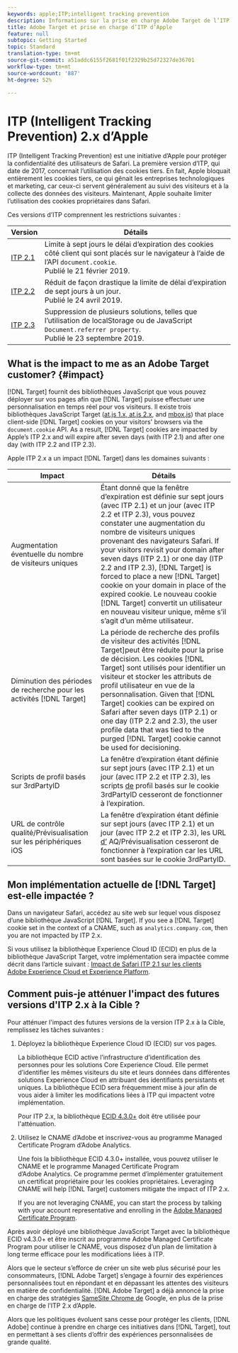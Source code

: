 ```yaml
---
keywords: apple;ITP;intelligent tracking prevention
description: Informations sur la prise en charge Adobe Target de l’ITP 2.x d’Apple par le biais de la bibliothèque ECID (Experience Cloud ID) 4.3.
title: Adobe Target et prise en charge d’ITP d’Apple
feature: null
subtopic: Getting Started
topic: Standard
translation-type: tm+mt
source-git-commit: a51addc6155f2681f01f2329b25d72327de36701
workflow-type: tm+mt
source-wordcount: '887'
ht-degree: 52%

---
```



# ITP (Intelligent Tracking Prevention) 2.x d’Apple

ITP (Intelligent Tracking Prevention) est une initiative d’Apple pour protéger la confidentialité des utilisateurs de Safari. La première version d’ITP, qui date de 2017, concernait l’utilisation des cookies tiers. En fait, Apple bloquait entièrement les cookies tiers, ce qui gênait les entreprises technologiques et marketing, car ceux-ci servent généralement au suivi des visiteurs et à la collecte des données des visiteurs. Maintenant, Apple souhaite limiter l’utilisation des cookies propriétaires dans Safari.

Ces versions d’ITP comprennent les restrictions suivantes :

| Version | Détails |
| --- | --- |
| [ITP 2.1](https://webkit.org/blog/8613/intelligent-tracking-prevention-2-1/) | Limite à sept jours le délai d’expiration des cookies côté client qui sont placés sur le navigateur à l’aide de l’API `document.cookie`.<br>Publié le 21 février 2019. |
| [ITP 2.2](https://webkit.org/blog/8828/intelligent-tracking-prevention-2-2/) | Réduit de façon drastique la limite de délai d’expiration de sept jours à un jour.<br>Publié le 24 avril 2019. |
| [ITP 2.3](https://webkit.org/blog/9521/intelligent-tracking-prevention-2-3/) | Suppression de plusieurs solutions, telles que l’utilisation de localStorage ou de JavaScript `Document.referrer property`.<br>Publié le 23 septembre 2019. |

## What is the impact to me as an Adobe Target customer? {#impact}

[!DNL Target] fournit des bibliothèques JavaScript que vous pouvez déployer sur vos pages afin que [!DNL Target] puisse effectuer une personnalisation en temps réel pour vos visiteurs. Il existe trois bibliothèques JavaScript Target ([at.js 1.x, at.js 2.x](/help/c-implementing-target/c-implementing-target-for-client-side-web/c-how-atjs-works/how-atjs-works.md), and [mbox.js](/help/c-implementing-target/c-implementing-target-for-client-side-web/t-mbox-download/mbox-download.md)) that place client-side [!DNL Target] cookies on your visitors&#39; browsers via the `document.cookie` API. As a result, [!DNL Target] cookies are impacted by Apple’s ITP 2.x and will expire after seven days (with ITP 2.1) and after one day (with ITP 2.2 and ITP 2.3).

Apple ITP 2.x a un impact [!DNL Target] dans les domaines suivants :

| Impact | Détails |
| --- | --- |
| Augmentation éventuelle du nombre de visiteurs uniques | Étant donné que la fenêtre d’expiration est définie sur sept jours (avec ITP 2.1) et un jour (avec ITP 2.2 et ITP 2.3), vous pouvez constater une augmentation du nombre de visiteurs uniques provenant des navigateurs Safari. If your visitors revisit your domain after seven days (ITP 2.1) or one day (ITP 2.2 and ITP 2.3), [!DNL Target] is forced to place a new [!DNL Target] cookie on your domain in place of the expired cookie. Le nouveau cookie [!DNL Target] convertit un utilisateur en nouveau visiteur unique, même s’il s’agit d’un même utilisateur. |
| Diminution des périodes de recherche pour les activités [!DNL Target] | La période de recherche des profils de visiteur des activités [!DNL Target]peut être réduite pour la prise de décision. Les cookies [!DNL Target] sont utilisés pour identifier un visiteur et stocker les attributs de profil utilisateur en vue de la personnalisation. Given that [!DNL Target] cookies can be expired on Safari after seven days (ITP 2.1) or one day (ITP 2.2 and 2.3), the user profile data that was tied to the purged [!DNL Target] cookie cannot be used for decisioning. |
| Scripts de profil basés sur 3rdPartyID | La fenêtre d’expiration étant définie sur sept jours (avec ITP 2.1) et un jour (avec ITP 2.2 et ITP 2.3), les scripts [de](/help/c-target/c-visitor-profile/profile-parameters.md) profil basés sur le cookie 3rdPartyID cesseront de fonctionner à l’expiration. |
| URL de contrôle qualité/Prévisualisation sur les périphériques iOS | La fenêtre d’expiration étant définie sur sept jours (avec ITP 2.1) et un jour (avec ITP 2.2 et ITP 2.3), les URL [d’](/help/c-activities/c-activity-qa/activity-qa.md) AQ/Prévisualisation cesseront de fonctionner à l’expiration car les URL sont basées sur le cookie 3rdPartyID. |

## Mon implémentation actuelle de [!DNL Target] est-elle impactée ?

Dans un navigateur Safari, accédez au site web sur lequel vous disposez d’une bibliothèque JavaScript [!DNL Target]. If you see a [!DNL Target] cookie set in the context of a CNAME, such as `analytics.company.com`, then you are not impacted by ITP 2.x.

Si vous utilisez la bibliothèque Experience Cloud ID (ECID) en plus de la bibliothèque JavaScript Target, votre implémentation sera impactée comme décrit dans l’article suivant : [Impact de Safari ITP 2.1 sur les clients Adobe Experience Cloud et Experience Platform](https://medium.com/adobetech/safari-itp-2-1-impact-on-adobe-experience-cloud-customers-9439cecb55ac).

## Comment puis-je atténuer l&#39;impact des futures versions d&#39;ITP 2.x à la Cible ?

Pour atténuer l&#39;impact des futures versions de la version ITP 2.x à la Cible, remplissez les tâches suivantes :

1. Déployez la bibliothèque Experience Cloud ID (ECID) sur vos pages.

   La bibliothèque ECID active l’infrastructure d’identification des personnes pour les solutions Core Experience Cloud. Elle permet d’identifier les mêmes visiteurs du site et leurs données dans différentes solutions Experience Cloud en attribuant des identifiants persistants et uniques. La bibliothèque ECID sera fréquemment mise à jour afin de vous aider à limiter les modifications liées à ITP qui impactent votre implémentation.

   Pour ITP 2.x, la bibliothèque [ECID 4.3.0+](https://docs.adobe.com/content/help/en/id-service/using/release-notes/release-notes.html) doit être utilisée pour l&#39;atténuation.

1. Utilisez le CNAME d’Adobe et inscrivez-vous au programme Managed Certificate Program d’Adobe Analytics.

   Une fois la bibliothèque ECID 4.3.0+ installée, vous pouvez utiliser le CNAME et le programme Managed Certificate Program d’Adobe Analytics. Ce programme permet d’implémenter gratuitement un certificat propriétaire pour les cookies propriétaires. Leveraging CNAME will help [!DNL Target] customers mitigate the impact of ITP 2.x.

   If you are not leveraging CNAME, you can start the process by talking with your account representative and enrolling in the [Adobe Managed Certificate Program](https://docs.adobe.com/content/help/en/core-services/interface/ec-cookies/cookies-first-party.html#adobe-managed-certificate-program).

Après avoir déployé une bibliothèque JavaScript Target avec la bibliothèque ECID v4.3.0+ et être inscrit au programme Adobe Managed Certificate Program pour utiliser le CNAME, vous disposez d’un plan de limitation à long terme efficace pour les modifications liées à ITP.

Alors que le secteur s’efforce de créer un site web plus sécurisé pour les consommateurs, [!DNL Adobe Target] s’engage à fournir des expériences personnalisées tout en répondant et en dépassant les attentes des visiteurs en matière de confidentialité. [!DNL Adobe Target] a déjà annoncé la prise en charge des stratégies [SameSite Chrome de](/help/c-implementing-target/c-considerations-before-you-implement-target/c-privacy/google-chrome-samesite-cookie-policies.md) Google, en plus de la prise en charge de l’ITP 2.x d’Apple.

Alors que les politiques évoluent sans cesse pour protéger les clients, [!DNL Adobe] continue à prendre en charge ces initiatives dans [!DNL Target], tout en permettant à ses clients d’offrir des expériences personnalisées de grande qualité.
